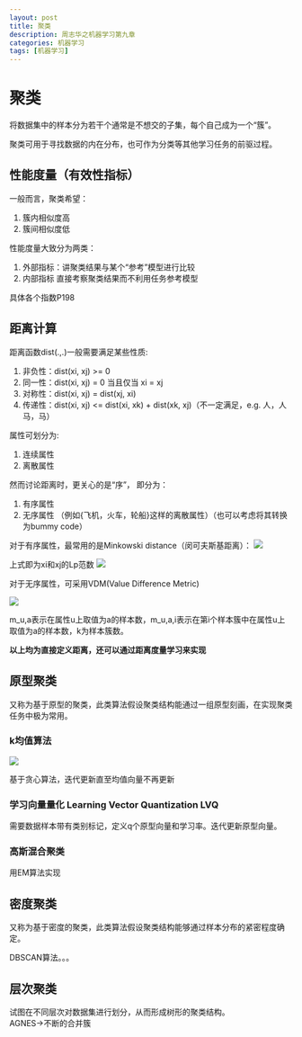 ```yaml
---
layout: post
title: 聚类
description: 周志华之机器学习第九章
categories: 机器学习
tags: [机器学习]
---  
```


# 聚类

将数据集中的样本分为若干个通常是不想交的子集，每个自己成为一个“簇”。  

聚类可用于寻找数据的内在分布，也可作为分类等其他学习任务的前驱过程。  

## 性能度量（有效性指标）  

一般而言，聚类希望：  

1. 簇内相似度高
2. 簇间相似度低  

性能度量大致分为两类：  

1. 外部指标：讲聚类结果与某个“参考”模型进行比较
2. 内部指标 直接考察聚类结果而不利用任务参考模型  

具体各个指数P198  

## 距离计算  

距离函数dist(.,.)一般需要满足某些性质:  

1. 非负性：dist(xi, xj) >= 0
2. 同一性：dist(xi, xj) = 0 当且仅当 xi = xj
3. 对称性：dist(xi, xj) = dist(xj, xi)
4. 传递性：dist(xi, xj) <= dist(xi, xk) + dist(xk, xj)（不一定满足，e.g. 人，人马，马）

属性可划分为:  

1. 连续属性
2. 离散属性

然而讨论距离时，更关心的是“序”， 即分为：  

1. 有序属性
2. 无序属性 （例如{飞机，火车，轮船}这样的离散属性）（也可以考虑将其转换为bummy code）  

对于有序属性，最常用的是Minkowski distance（闵可夫斯基距离）：
<img src="http://www.forkosh.com/mathtex.cgi?
dist_{mk}(x_i, x_j) = \left(\sum_{u=1}^{n}|x_{iu}-x_{ju}|^p\right)^{\frac{1}{p}}
"> 

上式即为xi和xj的Lp范数
<img src="http://www.forkosh.com/mathtex.cgi?
||x_i-x_j||_p
"> 

对于无序属性，可采用VDM(Value Difference Metric)

<img src="http://www.forkosh.com/mathtex.cgi?
VDM_p(a,b)=\sum_{i=1}^k\left|\frac{m_{u,a,i}}{m_{u,a}}-\frac{m_{u,b,i}}{m_{u,b}}\right|^p  
"> 

m_u,a表示在属性u上取值为a的样本数，m_u,a,i表示在第i个样本簇中在属性u上取值为a的样本数，k为样本簇数。

**以上均为直接定义距离，还可以通过距离度量学习来实现**  

## 原型聚类  
又称为基于原型的聚类，此类算法假设聚类结构能通过一组原型刻画，在实现聚类任务中极为常用。  

### k均值算法

<img src="http://www.forkosh.com/mathtex.cgi?
\min E= \sum_{i=1}^k\sum_{x\in C_i}||x-\mu_i||^2_2
"> 

基于贪心算法，迭代更新直至均值向量不再更新

### 学习向量量化 Learning Vector Quantization LVQ 

需要数据样本带有类别标记，定义q个原型向量和学习率。迭代更新原型向量。  

### 高斯混合聚类 

用EM算法实现  

## 密度聚类 
又称为基于密度的聚类，此类算法假设聚类结构能够通过样本分布的紧密程度确定。  

DBSCAN算法。。。 

## 层次聚类 
试图在不同层次对数据集进行划分，从而形成树形的聚类结构。  
AGNES->不断的合并簇
